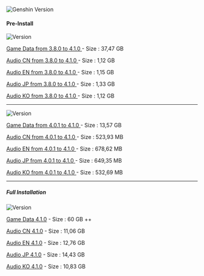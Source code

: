 ![Genshin Version](https://img.shields.io/badge/4.1.0-Update-green?style=for-the-badge)
  
#### Pre-Install
![Version](https://img.shields.io/badge/3.8.0%20to%204.1.0-Update-red?style=for-the-badge)
 
 [Game Data from 3.8.0 to 4.1.0	](https://autopatchhk.yuanshen.com/client_app/update/hk4e_global/10/game_3.8.0_4.1.0_hdiff_oC7ajt1xOVZnp54s.zip) - Size : 37,47 GB
  
 [Audio CN from 3.8.0 to 4.1.0	](https://autopatchhk.yuanshen.com/client_app/update/hk4e_global/10/zh-cn_3.8.0_4.1.0_hdiff_X1jCLiI8Hpbr4Vxt.zip) - Size : 1,12 GB
  
 [Audio EN from 3.8.0 to 4.1.0	](https://autopatchhk.yuanshen.com/client_app/update/hk4e_global/10/en-us_3.8.0_4.1.0_hdiff_McWPihmf2D7K95xX.zip) - Size : 1,15 GB 
  
 [Audio JP from 3.8.0 to 4.1.0	](https://autopatchhk.yuanshen.com/client_app/update/hk4e_global/10/ja-jp_3.8.0_4.1.0_hdiff_arBPjs7FmUKtDpIo.zip) - Size : 1,33 GB 
  
 [Audio KO from 3.8.0 to 4.1.0	](https://autopatchhk.yuanshen.com/client_app/update/hk4e_global/10/ko-kr_3.8.0_4.1.0_hdiff_Mn70mAKotTFVwepf.zip) - Size : 1,12 GB 
  
<hr>

![Version](https://img.shields.io/badge/4.0.1%20to%204.1.0-Update-blue?style=for-the-badge)

 [Game Data from 4.0.1 to 4.1.0	](https://autopatchhk.yuanshen.com/client_app/update/hk4e_global/10/game_4.0.1_4.1.0_hdiff_QSwRBvbj1gaAs7zG.zip) - Size : 13,57 GB 
  
 [Audio CN from 4.0.1 to 4.1.0	](https://autopatchhk.yuanshen.com/client_app/update/hk4e_global/10/zh-cn_4.0.1_4.1.0_hdiff_jaS15ubBrgoGXwcH.zip) - Size : 523,93 MB 
  
 [Audio EN from 4.0.1 to 4.1.0	](https://autopatchhk.yuanshen.com/client_app/update/hk4e_global/10/en-us_4.0.1_4.1.0_hdiff_xfopIGCW5BzYXdrv.zip) - Size : 678,62 MB  
  
 [Audio JP from 4.0.1 to 4.1.0	](https://autopatchhk.yuanshen.com/client_app/update/hk4e_global/10/ja-jp_4.0.1_4.1.0_hdiff_otzl30WOYGHJnqec.zip) - Size : 649,35 MB  
  
 [Audio KO from 4.0.1 to 4.1.0	](https://autopatchhk.yuanshen.com/client_app/update/hk4e_global/10/ko-kr_4.0.1_4.1.0_hdiff_wPMhbF6pWidXovEe.zip) - Size : 532,69 MB  
   
 <hr> 
  
##### Full Installation
![Version](https://img.shields.io/badge/Full-Update-gold?style=for-the-badge)
 
 [Game Data 4.1.0](https://autopatchhk.yuanshen.com/client_app/download/pc_zip/20230916101725_v2XCKuuvzCVh3BdI/GenshinImpact_4.1.0.zip) - Size : 60 GB ++
  
 [Audio CN 4.1.0](https://autopatchhk.yuanshen.com/client_app/download/pc_zip/20230916101725_v2XCKuuvzCVh3BdI/Audio_Chinese_4.1.0.zip) - Size : 11,06 GB
  
 [Audio EN 4.1.0](https://autopatchhk.yuanshen.com/client_app/download/pc_zip/20230916101725_v2XCKuuvzCVh3BdI/Audio_English(US)_4.1.0.zip) - Size : 12,76 GB
  
 [Audio JP 4.1.0](https://autopatchhk.yuanshen.com/client_app/download/pc_zip/20230916101725_v2XCKuuvzCVh3BdI/Audio_Japanese_4.1.0.zip) - Size : 14,43 GB
  
 [Audio KO 4.1.0](https://autopatchhk.yuanshen.com/client_app/download/pc_zip/20230916101725_v2XCKuuvzCVh3BdI/Audio_Korean_4.1.0.zip) - Size : 10,83 GB